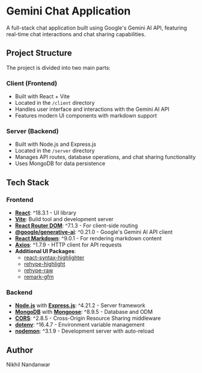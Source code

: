 # Gemini Chat Application

A full-stack chat application built using Google's Gemini AI API, featuring real-time chat interactions and chat sharing capabilities.

## Project Structure

The project is divided into two main parts:

### Client (Frontend)
- Built with React + Vite
- Located in the `/client` directory
- Handles user interface and interactions with the Gemini AI API
- Features modern UI components with markdown support

### Server (Backend)
- Built with Node.js and Express.js
- Located in the `/server` directory
- Manages API routes, database operations, and chat sharing functionality
- Uses MongoDB for data persistence

## Tech Stack

### Frontend
- **[React](https://react.dev/)**: ^18.3.1 - UI library
- **[Vite](https://vitejs.dev/)**: Build tool and development server
- **[React Router DOM](https://reactrouter.com/)**: ^7.1.3 - For client-side routing
- **[@google/generative-ai](https://ai.google.dev/docs)**: ^0.21.0 - Google's Gemini AI API client
- **[React Markdown](https://github.com/remarkjs/react-markdown)**: ^9.0.1 - For rendering markdown content
- **[Axios](https://axios-http.com/)**: ^1.7.9 - HTTP client for API requests
- **Additional UI Packages**:
  - [react-syntax-highlighter](https://github.com/react-syntax-highlighter/react-syntax-highlighter)
  - [rehype-highlight](https://github.com/rehypejs/rehype-highlight)
  - [rehype-raw](https://github.com/rehypejs/rehype-raw)
  - [remark-gfm](https://github.com/remarkjs/remark-gfm)

### Backend
- **[Node.js](https://nodejs.org/)** with **[Express.js](https://expressjs.com/)**: ^4.21.2 - Server framework
- **[MongoDB](https://www.mongodb.com/)** with **[Mongoose](https://mongoosejs.com/)**: ^8.9.5 - Database and ODM
- **[CORS](https://github.com/expressjs/cors)**: ^2.8.5 - Cross-Origin Resource Sharing middleware
- **[dotenv](https://github.com/motdotla/dotenv)**: ^16.4.7 - Environment variable management
- **[nodemon](https://nodemon.io/)**: ^3.1.9 - Development server with auto-reload


## Author
Nikhil Nandanwar
